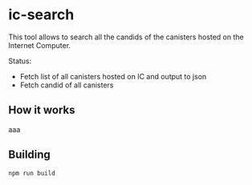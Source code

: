 # ic-search

This tool allows to search all the candids of the canisters hosted on the Internet Computer.

Status:

- Fetch list of all canisters hosted on IC and output to json
- Fetch candid of all canisters

## How it works

aaa

## Building

```js
npm run build
```
